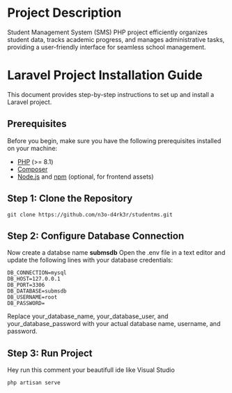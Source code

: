 # Project Description
Student Management System (SMS) PHP project efficiently organizes student data, tracks academic progress, and manages administrative tasks, providing a user-friendly interface for seamless school management.

# Laravel Project Installation Guide

This document provides step-by-step instructions to set up and install a Laravel project.

## Prerequisites

Before you begin, make sure you have the following prerequisites installed on your machine:

- [PHP](https://www.php.net/) (>= 8.1)
- [Composer](https://getcomposer.org/)
- [Node.js](https://nodejs.org/) and [npm](https://www.npmjs.com/) (optional, for frontend assets)

## Step 1: Clone the Repository

```Git Bash
git clone https://github.com/n3o-d4rk3r/studentms.git
```
## Step 2: Configure Database Connection
Now create a databse name <b>submsdb</b> Open the .env file in a text editor and update the following lines with your database credentials:

```
DB_CONNECTION=mysql
DB_HOST=127.0.0.1
DB_PORT=3306
DB_DATABASE=submsdb
DB_USERNAME=root
DB_PASSWORD=
```
Replace your_database_name, your_database_user, and your_database_password with your actual database name, username, and password.

## Step 3: Run Project
Hey run this comment your beautifull ide like Visual Studio
```
php artisan serve

```
